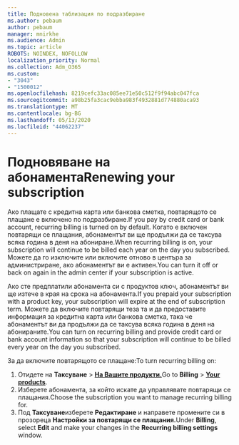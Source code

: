 ```yaml
---
title: Подновена таблизация по подразбиране
ms.author: pebaum
author: pebaum
manager: mnirkhe
ms.audience: Admin
ms.topic: article
ROBOTS: NOINDEX, NOFOLLOW
localization_priority: Normal
ms.collection: Adm_O365
ms.custom:
- "3043"
- "1500012"
ms.openlocfilehash: 8219cefc33ac085ee71e50c512f9f94abc047fca
ms.sourcegitcommit: a98b25fa3cac9ebba983f4932881d774880aca93
ms.translationtype: MT
ms.contentlocale: bg-BG
ms.lasthandoff: 05/13/2020
ms.locfileid: "44062237"
---
```

# <a name="renewing-your-subscription"></a><span data-ttu-id="654fb-102">Подновяване на абонамента</span><span class="sxs-lookup"><span data-stu-id="654fb-102">Renewing your subscription</span></span>

<span data-ttu-id="654fb-103">Ако плащате с кредитна карта или банкова сметка, повтарящото се плащане е включено по подразбиране.</span><span class="sxs-lookup"><span data-stu-id="654fb-103">If you pay by credit card or bank account, recurring billing is turned on by default.</span></span> <span data-ttu-id="654fb-104">Когато е включен повтарящи се плащания, абонаментът ви ще продължи да се таксува всяка година в деня на абониране.</span><span class="sxs-lookup"><span data-stu-id="654fb-104">When recurring billing is on, your subscription will continue to be billed each year on the day you subscribed.</span></span> <span data-ttu-id="654fb-105">Можете да го изключите или включите отново в центъра за администриране, ако абонаментът ви е активен.</span><span class="sxs-lookup"><span data-stu-id="654fb-105">You can turn it off or back on again in the admin center if your subscription is active.</span></span>

<span data-ttu-id="654fb-106">Ако сте предплатили абонамента си с продуктов ключ, абонаментът ви ще изтече в края на срока на абонамента.</span><span class="sxs-lookup"><span data-stu-id="654fb-106">If you prepaid your subscription with a product key, your subscription will expire at the end of subscription term.</span></span> <span data-ttu-id="654fb-107">Можете да включите повтарящи теза та и да предоставите информация за кредитна карта или банкова сметка, така че абонаментът ви да продължи да се таксува всяка година в деня на абонираните.</span><span class="sxs-lookup"><span data-stu-id="654fb-107">You can turn on recurring billing and provide credit card or bank account information so that your subscription will continue to be billed every year on the day you subscribed.</span></span>

<span data-ttu-id="654fb-108">За да включите повтарящото се плащане:</span><span class="sxs-lookup"><span data-stu-id="654fb-108">To turn recurring billing on:</span></span> 

1. <span data-ttu-id="654fb-109">Отидете на **Таксуване**  >  **[На Вашите продукти.](https://go.microsoft.com/fwlink/p/?linkid=842054)**</span><span class="sxs-lookup"><span data-stu-id="654fb-109">Go to **Billing** > **[Your products](https://go.microsoft.com/fwlink/p/?linkid=842054)**.</span></span>
2. <span data-ttu-id="654fb-110">Изберете абонамента, за който искате да управлявате повтарящи се плащания.</span><span class="sxs-lookup"><span data-stu-id="654fb-110">Choose the subscription you want to manage recurring billing for.</span></span>
3. <span data-ttu-id="654fb-111">Под **Таксуване**изберете **Редактиране** и направете промените си в прозореца **Настройки за повтарящи се плащания.**</span><span class="sxs-lookup"><span data-stu-id="654fb-111">Under **Billing**, select **Edit** and make your changes in the **Recurring billing settings** window.</span></span> 